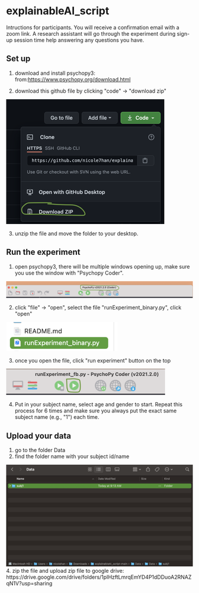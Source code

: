 
# explainableAI_script

Intructions for participants. You will receive a confirmation email with a zoom link. A research assistant will go through the experiment during sign-up session time help answering any questions you have.

## Set up
1. download and install psychopy3: from:https://www.psychopy.org/download.html

2. download this github file by clicking "code" -> "download zip"
<img width="427" alt="Screen Shot 2021-07-14 at 9 33 54 AM" src="./README_figures/download.png">

3. unzip the file and move the folder to your desktop.


## Run the experiment
1. open psychopy3, there will be multiple windows opening up, make sure you use the window with "Psychopy Coder".
<img width="1019" alt="Screen Shot 2021-07-14 at 9 58 26 AM" src="./README_figures/psychopy.png">

2. click "file" -> "open", select the file "runExperiment_binary.py", click "open"
<img width="300" alt="Screen Shot 2021-07-14 at 9 35 56 AM" src="./README_figures/run_experiment_binary.png">

3. once you open the file, click "run experiment" button on the top
<img width="429" alt="Screen Shot 2021-07-14 at 9 31 17 AM" src="./README_figures/run.png">

4. Put in your subject name, select age and gender to start. Repeat this process for 6 times and make sure you always put the exact same subject name (e.g., "1") each time.



## Upload your data
1. go to the folder Data
2. find the folder name with your subject id/name 
<img width="784" alt="Screen Shot 2021-07-14 at 9 39 11 AM" src="./README_figures/datafile.png">
4. zip the file and upload zip file to google drive: https://drive.google.com/drive/folders/1pIHzftLmrqEmYD4P1dDDuoA2RNAZqN1V?usp=sharing
